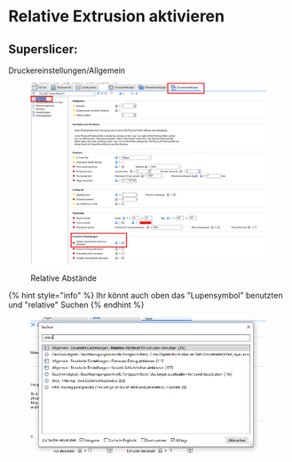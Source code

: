 # Relative Extrusion aktivieren

## Superslicer:

Druckereinstellungen/Allgemein

<figure><img src="../../../.gitbook/assets/relative_einstellungen.PNG" alt=""><figcaption><p>Relative Abstände</p></figcaption></figure>

{% hint style="info" %}
Ihr könnt auch oben das "Lupensymbol" benutzten und "relative" Suchen
{% endhint %}

<figure><img src="../../../.gitbook/assets/relative_suche.PNG" alt=""><figcaption></figcaption></figure>

